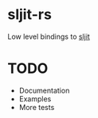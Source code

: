 # sljit-rs
Low level bindings to [sljit](https://github.com/zherczeg/sljit)

# TODO
- Documentation
- Examples
- More tests